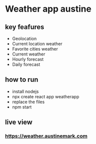 # Weather app austine

## key feafures
- Geolocation
- Current location weather
- Favorite cities weather
- Current weather
- Hourly forecast
- Daily forecast

## how to run
- install nodejs
- npx create react app weatherapp
- replace the files
- npm start

## live view 
### https://weather.austinemark.com
